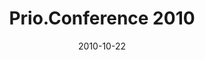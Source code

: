 ---
title: 'Prio.Conference 2010'
url: https://www.youtube.com/watch?v=YChi3_Fi6lY
date: '2010-10-22'
---